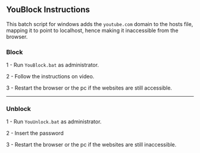 ## YouBlock Instructions

This batch script for windows adds the `youtube.com` domain to the hosts file, mapping it to point to localhost, hence making it inaccessible from the browser.

### Block

1 - Run `YouBlock.bat` as administrator.

2 - Follow the instructions on video.

3 - Restart the browser or the pc if the websites are still accessible.

---

### Unblock
1 - Run `YouUnlock.bat` as administrator.

2 - Insert the password

3 - Restart the browser or the pc if the websites are still inaccessible.
